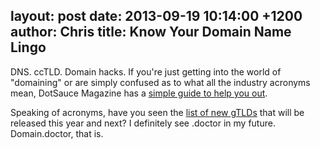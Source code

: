 layout: post
date: 2013-09-19 10:14:00 +1200
author: Chris
title: Know Your Domain Name Lingo
----

DNS. ccTLD. Domain hacks. If you're just getting into the world of "domaining" or are simply confused as to what all the industry acronyms mean, DotSauce Magazine has a [simple guide to help you out](http://www.dotsauce.com/domaining-cheat-sheet/).

Speaking of acronyms, have you seen the [list of new gTLDs][1] that will be released this year and next? I definitely see .doctor in my future. Domain.doctor, that is.

[1]: https://iwantmyname.com/domains/new-gtld-domain-extensions

<!-- more -->